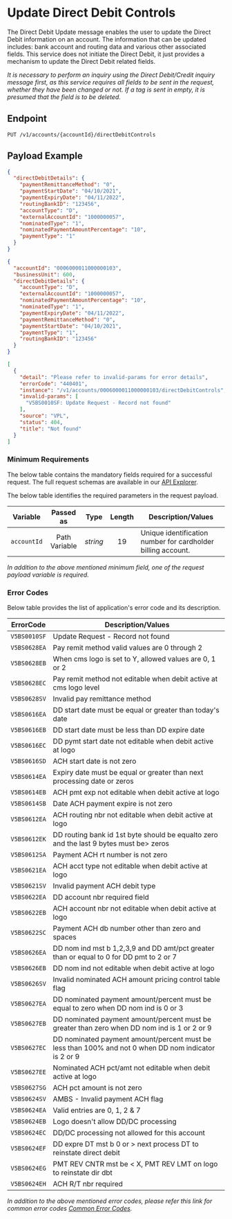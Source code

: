 # Update Direct Debit Controls

The Direct Debit Update message enables the user to update the Direct Debit information on an account. The information that can be updated includes: bank account and routing data and various other associated fields. This service does not initiate the Direct Debit, it just provides a mechanism to update the Direct Debit related fields.

*It is necessary to perform an inquiry using the Direct Debit/Credit inquiry message first, as this service requires all fields to be sent in the request, whether they have been changed or not. If a tag is sent in empty, it is presumed that the field is to be deleted.*

## Endpoint

`PUT /v1/accounts/{accountId}/directDebitControls`

## Payload Example

<!--
type: tab
titles: Request, Response, Error
-->

```json
{
  "directDebitDetails": {
    "paymentRemittanceMethod": "0",
    "paymentStartDate": "04/10/2021",
    "paymentExpiryDate": "04/11/2022",
    "routingBankID": "123456",
    "accountType": "D",
    "externalAccountId": "1000000057",
    "nominatedType": "1",
    "nominatedPaymentAmountPercentage": "10",
    "paymentType": "1"
  }
}
```

<!--
type: tab
-->

```json
{
  "accountId": "0006000011000000103",
  "businessUnit": 600,
  "directDebitDetails": {
    "accountType": "D",
    "externalAccountId": "1000000057",
    "nominatedPaymentAmountPercentage": "10",
    "nominatedType": "1",
    "paymentExpiryDate": "04/11/2022",
    "paymentRemittanceMethod": "0",
    "paymentStartDate": "04/10/2021",
    "paymentType": "1",
    "routingBankID": "123456"
  }
}
```

<!--
type: tab
-->

```json
[
  {
    "detail": "Please refer to invalid-params for error details",
    "errorCode": "440401",
    "instance": "/v1/accounts/0006000011000000103/directDebitControls",
    "invalid-params": [
      "V5BS0010SF: Update Request - Record not found"
    ],
    "source": "VPL",
    "status": 404,
    "title": "Not found"
  }
]
```

<!-- type: tab-end -->

### Minimum Requirements

The below table contains the mandatory fields required for a successful request. The full request schemas are available in our [API Explorer](../api/?type=put&path=/v1/accounts/{accountId}/directDebitControls).

The below table identifies the required parameters in the request payload.

| Variable | Passed as | Type | Length | Description/Values |
| -------- | :-------: | :--: | :------------: | ------------------ |
| `accountId` | Path Variable | *string* | 19 | Unique identification number for cardholder billing account. | 

*In addition to the above mentioned minimum field, one of the request payload variable is required.*

### Error Codes

Below table provides the list of application's error code and its description.

| ErrorCode |  Description/Values |
| --------  | ------------------ |
| `V5BS0010SF` | Update Request - Record not found|
| `V5BS0628EA` | Pay remit method valid values are 0 through 2 |
| `V5BS0628EB` | When cms logo is set to Y, allowed values are 0, 1 or 2 |
| `V5BS0628EC` | Pay remit method not editable when debit active at cms logo level |
| `V5BS0628SV` | Invalid pay remittance method |
| `V5BS0616EA` | DD start date must be equal or greater than today's date |
| `V5BS0616EB` | DD start date must be less than DD expire date |
| `V5BS0616EC` | DD pymt start date not editable when debit active at logo |
| `V5BS0616SD` | ACH start date is not zero |
| `V5BS0614EA` | Expiry date must be equal or greater than next processing date or zeros |
| `V5BS0614EB` | ACH pmt exp not editable when debit active at logo |
| `V5BS0614SB` | Date ACH payment expire is not zero |
| `V5BS0612EA` | ACH routing nbr not editable when debit active at logo |
| `V5BS0612EK` | DD routing bank id 1st byte should be equalto zero and the last 9 bytes must be> zeros
| `V5BS0612SA` | Payment ACH rt number is not zero |
| `V5BS0621EA` | ACH acct type not editable when debit active at logo |
| `V5BS0621SV` | Invalid payment ACH debit type |
| `V5BS0622EA` | DD account nbr required field |
| `V5BS0622EB` | ACH account nbr not editable when debit active at logo |
| `V5BS0622SC` | Payment ACH db number other than zero and spaces |
| `V5BS0626EA` | DD nom ind mst b 1,2,3,9 and DD amt/pct greater than or equal to 0 for DD pmt to 2 or 7 |
| `V5BS0626EB` | DD nom ind not editable when debit active at logo |
| `V5BS0626SV` | Invalid nominated ACH amount pricing control table flag |
| `V5BS0627EA` | DD nominated payment amount/percent must be equal to zero when DD nom ind is 0 or 3 |
| `V5BS0627EB` | DD nominated payment amount/percent must be greater than zero when DD nom ind is 1 or 2 or 9 |
| `V5BS0627EC` | DD nominated payment amount/percent must be less than 100% and not 0 when DD nom indicator is 2 or 9 |
| `V5BS0627EE` | Nominated ACH pct/amt not editable when debit active at logo |
| `V5BS0627SG` | ACH pct amount is not zero |
| `V5BS0624SV` | AMBS - Invalid payment ACH flag |
| `V5BS0624EA` | Valid entries are 0, 1, 2 & 7 |
| `V5BS0624EB` | Logo doesn't allow DD/DC processing |
| `V5BS0624EC` | DD/DC processing not allowed for this account |
| `V5BS0624EF` | DD expre DT mst b 0 or > next process DT to reinstate direct debit |
| `V5BS0624EG` | PMT REV CNTR mst be < X, PMT REV LMT on logo to reinstate dir dbt |
| `V5BS0624EH` | ACH R/T nbr required |


*In addition to the above mentioned error codes, please refer this link for common error codes [Common Error Codes](?path=docs/Common_Error_Code.md).*
